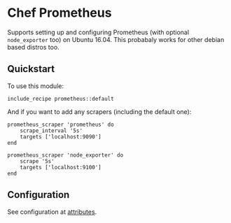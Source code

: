 # Chef Prometheus
Supports setting up and configuring Prometheus (with optional `node_exporter` too) on Ubuntu 16.04. This probabaly works for other debian based distros too.


## Quickstart
To use this module:

    include_recipe prometheus::default

And if you want to add any scrapers (including the default one):

    prometheus_scraper 'prometheus' do
        scrape_interval '5s'
        targets ['localhost:9090']
    end

    prometheus_scraper 'node_exporter' do
        scrape '5s'
        targets ['localhost:9100']
    end

## Configuration
See configuration at [attributes](attributes/default.rb).